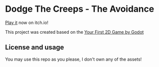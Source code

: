 # Dodge The Creeps - The Avoidance

[Play it](https://fx443.itch.io/dodge-the-creeps-the-avoidance) now on itch.io!

This project was created based on the [Your First 2D Game by Godot](https://docs.godotengine.org/en/stable/getting_started/first_2d_game/index.html)

## License and usage

You may use this repo as you please, I don't own any of the assets!
